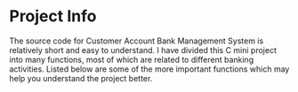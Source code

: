 # Project Info

The source code for Customer Account Bank Management System is relatively short and easy to understand. I have divided this C mini project into many functions, 
most of which are related to different banking activities. Listed below are some of the more important functions which may help you understand the project better.
